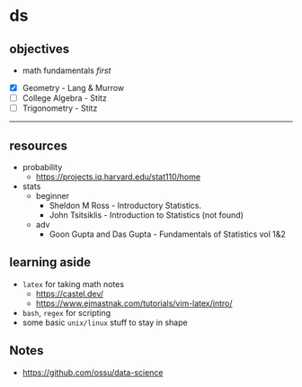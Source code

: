 # ds

## objectives

* math fundamentals *first*

- [x] Geometry - Lang & Murrow
- [ ] College Algebra - Stitz
- [ ] Trigonometry - Stitz

- - -

## resources

* probability
  * https://projects.iq.harvard.edu/stat110/home
* stats
  * beginner
    * Sheldon M Ross - Introductory Statistics.
    * John Tsitsiklis - Introduction to Statistics (not found)
  * adv
    * Goon Gupta and Das Gupta - Fundamentals of Statistics vol 1&2

## learning aside

* `latex` for taking math notes
  * https://castel.dev/
  * https://www.ejmastnak.com/tutorials/vim-latex/intro/
* `bash`, `regex` for scripting
* some basic `unix/linux` stuff to stay in shape

## Notes

* https://github.com/ossu/data-science
